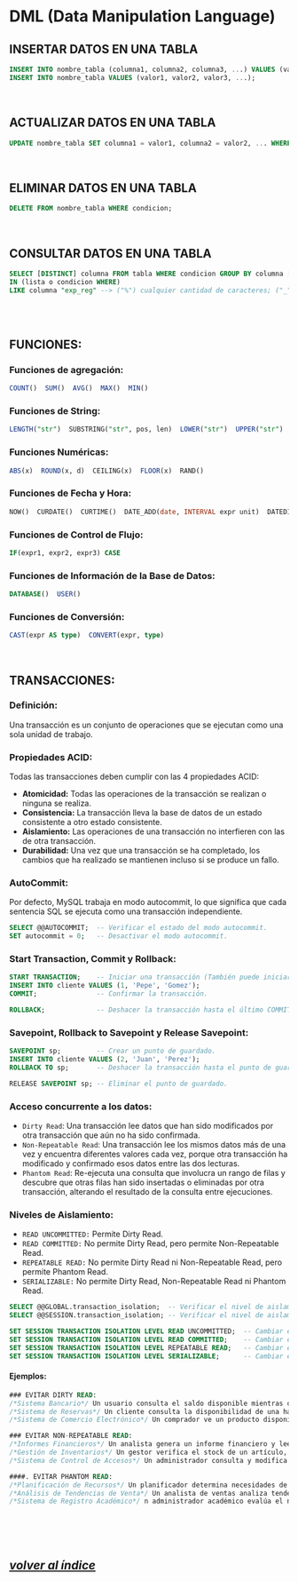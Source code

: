 # DML (Data Manipulation Language)

## INSERTAR DATOS EN UNA TABLA
```sql
INSERT INTO nombre_tabla (columna1, columna2, columna3, ...) VALUES (valor1, valor2, valor3, ...);
INSERT INTO nombre_tabla VALUES (valor1, valor2, valor3, ...);
```
<br>

## ACTUALIZAR DATOS EN UNA TABLA
```sql
UPDATE nombre_tabla SET columna1 = valor1, columna2 = valor2, ... WHERE condicion;
```
<br>

## ELIMINAR DATOS EN UNA TABLA
```sql
DELETE FROM nombre_tabla WHERE condicion;
```
<br>

## CONSULTAR DATOS EN UNA TABLA
```sql
SELECT [DISTINCT] columna FROM tabla WHERE condicion GROUP BY columna [ASC | DESC] [WITH ROLLUP] HAVING condicion_groupBy ORDER BY columna [ASC | DESC] LIMIT n_filas
IN (lista o condicion WHERE)
LIKE columna "exp_reg" --> ("%") cualquier cantidad de caracteres; ("_") un solo carácter
```
<br><br>

## FUNCIONES:
### Funciones de agregación:
```sql
COUNT()  SUM()  AVG()  MAX()  MIN()
```

### Funciones de String:
```sql
LENGTH("str")  SUBSTRING("str", pos, len)  LOWER("str")  UPPER("str")  REPLACE("str", "from_str", "to_str")  CONCAT ("str1", "str2", "...")	
```

### Funciones Numéricas:
```sql
ABS(x)  ROUND(x, d)  CEILING(x)  FLOOR(x)  RAND()
```

### Funciones de Fecha y Hora:
```sql
NOW()  CURDATE()  CURTIME()  DATE_ADD(date, INTERVAL expr unit)  DATEDIFF(expr1, expr2)
```

### Funciones de Control de Flujo:
```sql
IF(expr1, expr2, expr3)	CASE
```

### Funciones de Información de la Base de Datos:
```sql
DATABASE()  USER()
```

### Funciones de Conversión:
```sql
CAST(expr AS type)  CONVERT(expr, type)
```
<br>

## TRANSACCIONES:
### Definición:
Una transacción es un conjunto de operaciones que se ejecutan como una sola unidad de trabajo. 

### Propiedades ACID:
Todas las transacciones deben cumplir con las 4 propiedades ACID:
- **Atomicidad:** Todas las operaciones de la transacción se realizan o ninguna se realiza.
- **Consistencia:** La transacción lleva la base de datos de un estado consistente a otro estado consistente.
- **Aislamiento:** Las operaciones de una transacción no interfieren con las de otra transacción.
- **Durabilidad:** Una vez que una transacción se ha completado, los cambios que ha realizado se mantienen incluso si se produce un fallo.

### AutoCommit:
Por defecto, MySQL trabaja en modo autocommit, lo que significa que cada sentencia SQL se ejecuta como una transacción independiente. 
```sql
SELECT @@AUTOCOMMIT;  -- Verificar el estado del modo autocommit.
SET autocommit = 0;   -- Desactivar el modo autocommit.
```

### Start Transaction, Commit y Rollback:
```sql
START TRANSACTION;    -- Iniciar una transacción (También puede iniciar con BEGIN).
INSERT INTO cliente VALUES (1, 'Pepe', 'Gomez');
COMMIT;               -- Confirmar la transacción.

ROLLBACK;             -- Deshacer la transacción hasta el último COMMIT.
```

### Savepoint, Rollback to Savepoint y Release Savepoint:
```sql
SAVEPOINT sp;         -- Crear un punto de guardado.
INSERT INTO cliente VALUES (2, 'Juan', 'Perez');
ROLLBACK TO sp;       -- Deshacer la transacción hasta el punto de guardado.

RELEASE SAVEPOINT sp; -- Eliminar el punto de guardado.
```

### Acceso concurrente a los datos:
- `Dirty Read`: Una transacción lee datos que han sido modificados por otra transacción que aún no ha sido confirmada.
- `Non-Repeatable Read`: Una transacción lee los mismos datos más de una vez y encuentra diferentes valores cada vez, porque otra transacción ha modificado y confirmado esos datos entre las dos lecturas.
- `Phantom Read`:  Re-ejecuta una consulta que involucra un rango de filas y descubre que otras filas han sido insertadas o eliminadas por otra transacción, alterando el resultado de la consulta entre ejecuciones.


### Niveles de Aislamiento:
- `READ UNCOMMITTED:` Permite Dirty Read.
- `READ COMMITTED:` No permite Dirty Read, pero permite Non-Repeatable Read.
- `REPEATABLE READ:` No permite Dirty Read ni Non-Repeatable Read, pero permite Phantom Read.
- `SERIALIZABLE:` No permite Dirty Read, Non-Repeatable Read ni Phantom Read.
```sql
SELECT @@GLOBAL.transaction_isolation;  -- Verificar el nivel de aislamiento global.
SELECT @@SESSION.transaction_isolation; -- Verificar el nivel de aislamiento de la sesión.

SET SESSION TRANSACTION ISOLATION LEVEL READ UNCOMMITTED;  -- Cambiar el nivel de aislamiento de la sesión a read uncommitted.
SET SESSION TRANSACTION ISOLATION LEVEL READ COMMITTED;    -- Cambiar el nivel de aislamiento de la sesión a read committed.
SET SESSION TRANSACTION ISOLATION LEVEL REPEATABLE READ;   -- Cambiar el nivel de aislamiento de la sesión a repeatable read.
SET SESSION TRANSACTION ISOLATION LEVEL SERIALIZABLE;      -- Cambiar el nivel de aislamiento de la sesión a serializable.
```
#### Ejemplos:
``` sql
### EVITAR DIRTY READ:
/*Sistema Bancario*/ Un usuario consulta el saldo disponible mientras otro está transfiriendo dinero a esa cuenta.
/*Sistema de Reservas*/ Un cliente consulta la disponibilidad de una habitación mientras otro está cancelando una reserva no confirmada aún.
/*Sistema de Comercio Electrónico*/ Un comprador ve un producto disponible mientras otro comprador está en proceso de compra no finalizada.

### EVITAR NON-REPEATABLE READ:
/*Informes Financieros*/ Un analista genera un informe financiero y lee transacciones que cambian durante el proceso debido a actualizaciones.
/*Gestión de Inventarios*/ Un gestor verifica el stock de un artículo, y al revisar de nuevo, la cantidad ha cambiado por ventas recientes.
/*Sistema de Control de Accesos*/ Un administrador consulta y modifica niveles de acceso mientras otro administrador está haciendo cambios simultáneos.

####. EVITAR PHANTOM READ:
/*Planificación de Recursos*/ Un planificador determina necesidades de recursos para un proyecto y durante la consulta se añaden nuevas tareas.
/*Análisis de Tendencias de Venta*/ Un analista de ventas analiza tendencias y durante su consulta se insertan nuevas ventas.
/*Sistema de Registro Académico*/ n administrador académico evalúa el número de estudiantes inscritos para decidir sobre nuevas secciones, mientras otros administradores inscriben más estudiantes.
```
<br><br><br>

## *[volver al índice](../index.md)*